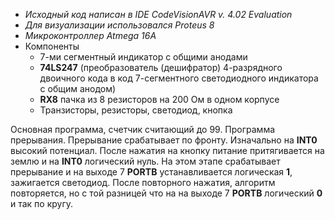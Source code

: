 - _Исходный код написан в IDE CodeVisionAVR v. 4.02 Evaluation_
- _Для визуализации использовался Proteus 8_
- _Микроконтроллер Atmega 16A_
- Компоненты
  - 7-ми сегментный индикатор с общими анодами
  - **74LS247** (преобразователь (дешифратор) 4-разрядного двоичного кода в код 7-сегментного светодиодного индикатора с общим анодом)
  - **RX8** пачка из 8 резисторов на 200 Ом в одном корпусе
  - Транзисторы, резисторы, светодиод, кнопка

Основная программа, счетчик считающий до 99.
Программа прерывания. Прерывание срабатывает по фронту. Изначально на **INT0** высокий потенциал. После нажатия на кнопку питание притягивается на землю и на **INT0** логический нуль. На этом этапе срабатывает прерывание и на выходе 7 **PORTB** устанавливается логическая **1**, зажигается светодиод. После повторного нажатия, алгоритм повторяется, но с той разницей что на на выходе 7 **PORTB** логический **0** и так по кругу.

